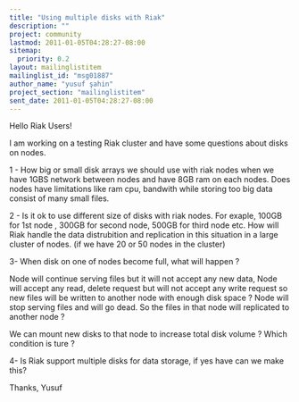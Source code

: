 ```yaml
---
title: "Using multiple disks with Riak"
description: ""
project: community
lastmod: 2011-01-05T04:28:27-08:00
sitemap:
  priority: 0.2
layout: mailinglistitem
mailinglist_id: "msg01887"
author_name: "yusuf şahin"
project_section: "mailinglistitem"
sent_date: 2011-01-05T04:28:27-08:00
---
```


Hello Riak Users!


I am working on a testing Riak cluster and have some questions about 
disks on nodes.


1 - How big or small disk arrays we should use with riak nodes when we 
have 1GBS network between nodes and have 8GB ram on each nodes. Does 
nodes have limitations like ram cpu, bandwith while storing too big data 
consist of many small files.


2 - Is it ok to use different size of disks with riak nodes. For exaple, 
100GB for 1st node , 300GB for second node, 500GB for third node etc. 
How will Riak handle the data distrubition and replication in this 
situation in a large cluster of nodes. (if we have 20 or 50 nodes in 
the cluster)


3- When disk on one of nodes become full, what will happen ?

 Node will continue serving files but it will not accept any new 
data, Node will accept any read, delete request but will not accept any 
write request so new files will be written to another node with enough 
disk space ?
 Node will stop serving files and will go dead. So the files in that 
node will replicated to another node ?

 We can mount new disks to that node to increase total disk volume ?
 Which condition is ture ?

4- Is Riak support multiple disks for data storage, if yes have can we 
make this?

Thanks,
Yusuf
